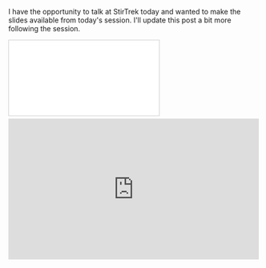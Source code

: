 I have the opportunity to talk at StirTrek today and wanted to make the slides available from today's session. I'll
update this post a bit more following the session.

<div class="embed-container">
  <iframe src="//www.slideshare.net/slideshow/embed_code/7865723" frameborder="0" marginwidth="0" marginheight="0"
    scrolling="no" style="border:1px solid #CCC; border-width:1px; margin-bottom:5px; max-width: 100%;" allowfullscreen>
  </iframe>
</div>

<div class="embed-container">
    <iframe src="https://player.vimeo.com/video/24867049" width="500" height="281" frameborder="0" webkitallowfullscreen mozallowfullscreen allowfullscreen>
    </iframe>
</div>

